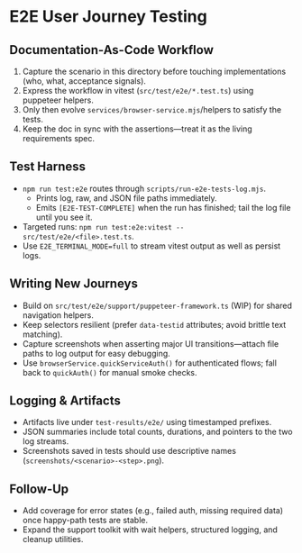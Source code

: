 ﻿# E2E User Journey Testing

## Documentation-As-Code Workflow
1. Capture the scenario in this directory before touching implementations (who, what, acceptance signals).
2. Express the workflow in vitest (`src/test/e2e/*.test.ts`) using puppeteer helpers.
3. Only then evolve `services/browser-service.mjs`/helpers to satisfy the tests.
4. Keep the doc in sync with the assertions—treat it as the living requirements spec.

## Test Harness
- `npm run test:e2e` routes through `scripts/run-e2e-tests-log.mjs`.
  - Prints log, raw, and JSON file paths immediately.
  - Emits `[E2E-TEST-COMPLETE]` when the run has finished; tail the log file until you see it.
- Targeted runs: `npm run test:e2e:vitest -- src/test/e2e/<file>.test.ts`.
- Use `E2E_TERMINAL_MODE=full` to stream vitest output as well as persist logs.

## Writing New Journeys
- Build on `src/test/e2e/support/puppeteer-framework.ts` (WIP) for shared navigation helpers.
- Keep selectors resilient (prefer `data-testid` attributes; avoid brittle text matching).
- Capture screenshots when asserting major UI transitions—attach file paths to log output for easy debugging.
- Use `browserService.quickServiceAuth()` for authenticated flows; fall back to `quickAuth()` for manual smoke checks.

## Logging & Artifacts
- Artifacts live under `test-results/e2e/` using timestamped prefixes.
- JSON summaries include total counts, durations, and pointers to the two log streams.
- Screenshots saved in tests should use descriptive names (`screenshots/<scenario>-<step>.png`).

## Follow-Up
- Add coverage for error states (e.g., failed auth, missing required data) once happy-path tests are stable.
- Expand the support toolkit with wait helpers, structured logging, and cleanup utilities.
